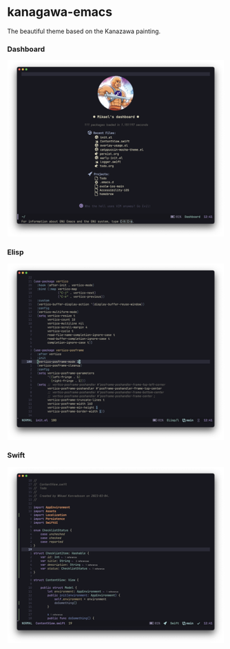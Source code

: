 # kanagawa-emacs
The beautiful theme based on the Kanazawa painting.

### Dashboard
![Dashboard](https://github.com/konrad1977/kanagawa-emacs/blob/main/screenshots/dashboard.png)

### Elisp
![Elisp](https://github.com/konrad1977/kanagawa-emacs/blob/main/screenshots/elisp.png)

### Swift
![swift](https://github.com/konrad1977/kanagawa-emacs/blob/main/screenshots/swift.png)